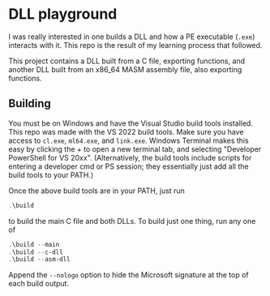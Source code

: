 # DLL playground
I was really interested in one builds a DLL and how a PE executable (`.exe`) interacts with it. This repo is the result of my learning process that followed.

This project contains a DLL built from a C file, exporting functions, and another DLL built from an x86_64 MASM assembly file, also exporting functions.

## Building
You must be on Windows and have the Visual Studio build tools installed. This repo was made with the VS 2022 build tools. Make sure you have access to `cl.exe`, `ml64.exe`, and `link.exe`. Windows Terminal makes this easy by clicking the + to open a new terminal tab, and selecting "Developer PowerShell for VS 20xx". (Alternatively, the build tools include scripts for entering a developer cmd or PS session; they essentially just add all the build tools to your PATH.)

Once the above build tools are in your PATH, just run

```powershell
.\build
```

to build the main C file and both DLLs. To build just one thing, run any one of

```powershell
.\build --main
.\build --c-dll
.\build --asm-dll
```

Append the `--nologo` option to hide the Microsoft signature at the top of each build output.
